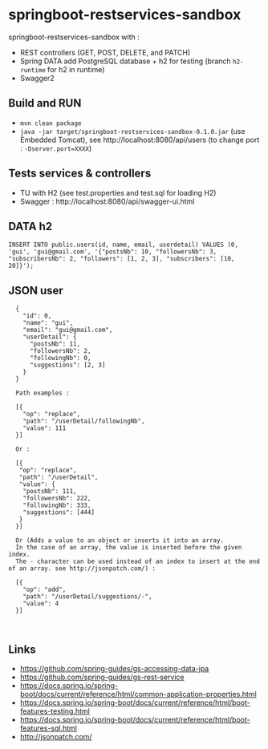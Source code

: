 # springboot-restservices-sandbox

springboot-restservices-sandbox with :

 - REST controllers (GET, POST, DELETE, and PATCH)
 - Spring DATA add PostgreSQL database + h2 for testing (branch `h2-runtime` for h2 in runtime)
 - Swagger2
 
## Build and RUN

 - `mvn clean package`
 - `java -jar target/springboot-restservices-sandbox-0.1.0.jar` (use Embedded Tomcat), see http://localhost:8080/api/users (to change port : `-Dserver.port=XXXX`)
 
## Tests services & controllers

 - TU with H2 (see test.properties and test.sql for loading H2)
 - Swagger : http://localhost:8080/api/swagger-ui.html
 
## DATA h2

```
INSERT INTO public.users(id, name, email, userdetail) VALUES (0, 'gui', 'gui@gmail.com', '{"postsNb": 10, "followersNb": 3, "subscribersNb": 2, "followers": [1, 2, 3], "subscribers": [10, 20]}');
```

## JSON user

```
  {
    "id": 0,
    "name": "gui",
    "email": "gui@gmail.com",
    "userDetail": {
      "postsNb": 11,
      "followersNb": 2,
      "followingNb": 0,
      "suggestions": [2, 3]
    }
  }
  
  Path examples :
  
  [{
  	"op": "replace",
  	"path": "/userDetail/followingNb",
  	"value": 111
  }]

  Or :
  
  [{
   "op": "replace",
   "path": "/userDetail",
   "value": {
    "postsNb": 111,
    "followersNb": 222,
    "followingNb": 333,
    "suggestions": [444]
   }
  }]

  Or (Adds a value to an object or inserts it into an array.
  In the case of an array, the value is inserted before the given index.
  The - character can be used instead of an index to insert at the end of an array. see http://jsonpatch.com/) :

  [{
  	"op": "add",
  	"path": "/userDetail/suggestions/-",
  	"value": 4
  }]
  
  
```

## Links

 - https://github.com/spring-guides/gs-accessing-data-jpa
 - https://github.com/spring-guides/gs-rest-service
 - https://docs.spring.io/spring-boot/docs/current/reference/html/common-application-properties.html
 - https://docs.spring.io/spring-boot/docs/current/reference/html/boot-features-testing.html
 - https://docs.spring.io/spring-boot/docs/current/reference/html/boot-features-sql.html
 - http://jsonpatch.com/
